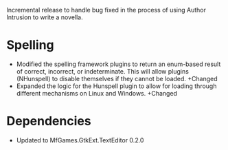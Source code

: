 Incremental release to handle bug fixed in the process of using Author Intrusion to write a novella.

# Spelling

- Modified the spelling framework plugins to return an enum-based result of correct, incorrect, or indeterminate. This will allow plugins (NHunspell) to disable themselves if they cannot be loaded. +Changed
- Expanded the logic for the Hunspell plugin to allow for loading through different mechanisms on Linux and Windows. +Changed

# Dependencies

- Updated to MfGames.GtkExt.TextEditor 0.2.0